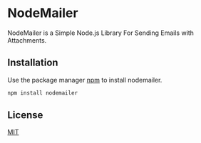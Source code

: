 # NodeMailer

NodeMailer is a Simple Node.js Library For Sending Emails with Attachments.

## Installation

Use the package manager [npm](https://www.npmjs.com/package/nodemailer) to install nodemailer.

```bash
npm install nodemailer
```

## License
[MIT](https://choosealicense.com/licenses/mit/)
